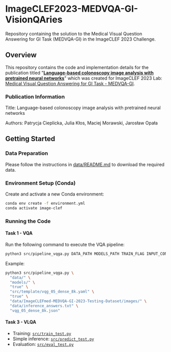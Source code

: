 # ImageCLEF2023-MEDVQA-GI-VisionQAries

Repository containing the solution to the Medical Visual Question Answering for GI Task (MEDVQA-GI) in the ImageCLEF 2023 Challenge.

## Overview

This repository contains the code and implementation details for the publication titled "**[Language-based colonoscopy image analysis with pretrained neural networks](https://ceur-ws.org/Vol-3497/paper-120.pdf)**" which was created for ImageCLEF 2023 Lab: [Medical Visual Question Answering for GI Task - MEDVQA-GI](https://www.imageclef.org/2023/medical/vqa).

### Publication Information

Title: Language-based colonoscopy image analysis with pretrained neural networks

Authors: Patrycja Cieplicka, Julia Kłos, Maciej Morawski, Jarosław Opała

## Getting Started

### Data Preparation

Please follow the instructions in [data/README.md](data/README.md) to download the required data.

### Environment Setup (Conda)

Create and activate a new Conda environment:

```bash
conda env create -f environment.yml
conda activate image-clef
```

### Running the Code

#### Task 1 - VQA

Run the following command to execute the VQA pipeline:

```bash
python3 src/pipeline_vqga.py DATA_PATH MODELS_PATH TRAIN_FLAG INPUT_CONFIG INFERENCE_DATA_PATH INFERENCE_TEXTS_PATH INFERENCE_OUTPUT_PATH
```

Example:

```bash
python3 src/pipeline_vqga.py \
  "data/" \
  "models/" \
  "true" \
  "src/template/vqg_05_dense_8k.yaml" \
  "true" \
  "data/ImageCLEFmed-MEDVQA-GI-2023-Testing-Dataset/images/" \
  "data/inference_answers.txt" \
  "vqg_05_dense_8k.json"
```

#### Task 3 - VLQA

- Training: [`src/train_test.py`](src/train_test.py)
- Simple inference: [`src/predict_test.py`](src/predict_test.py)
- Evaluation: [`src/eval_test.py`](src/eval_test.py)
